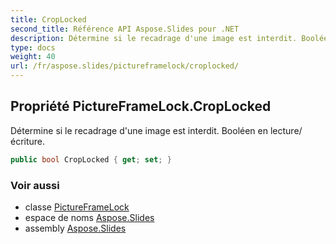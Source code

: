 ```yaml
---
title: CropLocked
second_title: Référence API Aspose.Slides pour .NET
description: Détermine si le recadrage d'une image est interdit. Booléen en lecture/écriture.
type: docs
weight: 40
url: /fr/aspose.slides/pictureframelock/croplocked/
---
```


## Propriété PictureFrameLock.CropLocked

Détermine si le recadrage d'une image est interdit. Booléen en lecture/écriture.

```csharp
public bool CropLocked { get; set; }
```

### Voir aussi

* classe [PictureFrameLock](../../pictureframelock)
* espace de noms [Aspose.Slides](../../pictureframelock)
* assembly [Aspose.Slides](../../../)

<!-- NE PAS MODIFIER: généré par xmldocmd pour Aspose.Slides.dll -->